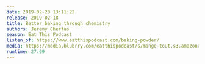 ```yaml
---
date: 2019-02-20 13:11:22
release: 2019-02-18
title: Better baking through chemistry
authors: Jeremy Cherfas
season: Eat This Podcast
listen_of: https://www.eatthispodcast.com/baking-powder/
media: https://media.blubrry.com/eatthispodcast/s/mange-tout.s3.amazonaws.com/2019/baking-powder.mp3
runtime: 27:09
---
```

